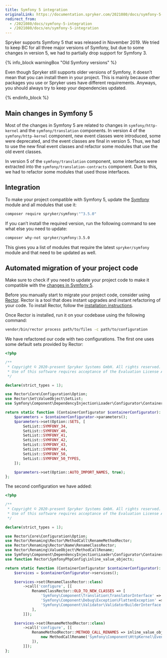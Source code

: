 ```yaml
---
title: Symfony 5 integration
originalLink: https://documentation.spryker.com/2021080/docs/symfony-5-integration
redirect_from:
  - /2021080/docs/symfony-5-integration
  - /2021080/docs/en/symfony-5-integration
---
```


Spryker supports Symfony 5 that was released in November 2019. We tried to keep BC for all three major versions of Symfony, but due to some changes in version 5, we had to partially drop support for Symfony 3. 

{% info_block warningBox "Old Symfony versions" %}

Even though Spryker still supports older versions of Symfony, it doesn’t mean that you can install them in your project. This is mainly because other packages you use or Spryker uses have different requirements. Anyways, you should always try to keep your dependencies updated.

{% endinfo_block %}

<a name="changes"></a>

## Main changes in Symfony 5

Most of the changes in Symfony 5 are related to changes in `symfony/http-kernel` and the `symfony/translation` components. In version 4 of the `symfony/http-kernel` component, new event classes were introduced, some were deprecated, and the event classes are final in version 5. Thus, we had to use the new final event classes and refactor some modules that use the old event classes.

In version 5 of the `symfony/translation` component, some interfaces were extracted into the `symfony/translation-contracts` component. Due to this, we had to refactor some modules that used those interfaces. 

## Integration
To make your project compatible with Symfony 5, update the [Symfony](https://github.com/spryker/symfony) module and all modules that use it:

```Bash
composer require spryker/symfony:"^3.5.0"
```

If you can’t install the required version, run the following command to see what else you need to update:

```Bash
composer why-not spryker/symfony:3.5.0
```

This gives you a list of modules that require the latest `spryker/symfony` module and that need to be updated as well.


## Automated migration of your project code

Make sure to check if you need to update your project code to make it compatible with the [changes in Symfony 5](#changes). 

Before you manually start to migrate your project code, consider using [Rector](https://github.com/rectorphp/rector). Rector is a tool that does instant upgrades and instant refactoring of your code. To install Rector, follow the [installation instructions](https://github.com/rectorphp/rector#install).

Once Rector is installed, run it on your codebase using the following command:

```Bash
vendor/bin/rector process path/to/files -c path/to/configuration
```
We have refactored our code with two configurations. The first one uses some default sets provided by Rector:

```PHP
<?php

/**
 * Copyright © 2020-present Spryker Systems GmbH. All rights reserved.
 * Use of this software requires acceptance of the Evaluation License Agreement. See LICENSE file.
 */

declare(strict_types = 1);

use Rector\Core\Configuration\Option;
use Rector\Set\ValueObject\SetList;
use Symfony\Component\DependencyInjection\Loader\Configurator\ContainerConfigurator;

return static function (ContainerConfigurator $containerConfigurator): void {
    $parameters = $containerConfigurator->parameters();
    $parameters->set(Option::SETS, [
        SetList::SYMFONY_34,
        SetList::SYMFONY_40,
        SetList::SYMFONY_41,
        SetList::SYMFONY_42,
        SetList::SYMFONY_43,
        SetList::SYMFONY_44,
        SetList::SYMFONY_50,
        SetList::SYMFONY_50_TYPES,
    ]);

    $parameters->set(Option::AUTO_IMPORT_NAMES, true);
};
```
The second configuration we have added:

```PHP
<?php

/**
 * Copyright © 2020-present Spryker Systems GmbH. All rights reserved.
 * Use of this software requires acceptance of the Evaluation License Agreement. See LICENSE file.
 */

declare(strict_types = 1);

use Rector\Core\Configuration\Option;
use Rector\Renaming\Rector\MethodCall\RenameMethodRector;
use Rector\Renaming\Rector\Name\RenameClassRector;
use Rector\Renaming\ValueObject\MethodCallRename;
use Symfony\Component\DependencyInjection\Loader\Configurator\ContainerConfigurator;
use function Rector\SymfonyPhpConfig\inline_value_objects;

return static function (ContainerConfigurator $containerConfigurator): void {
    $services = $containerConfigurator->services();

    $services->set(RenameClassRector::class)
        ->call('configure', [[
            RenameClassRector::OLD_TO_NEW_CLASSES => [
                'Symfony\Component\Translation\TranslatorInterface' => 'Symfony\Contracts\Translation\TranslatorInterface',
                'Symfony\Component\Debug\Exception\FlattenException' => 'Symfony\Component\ErrorHandler\Exception\FlattenException',
                'Symfony\Component\Validator\ValidatorBuilderInterface' => 'Symfony\Component\Validator\ValidatorBuilder',
            ],
        ]]);

    $services->set(RenameMethodRector::class)
        ->call('configure', [[
            RenameMethodRector::METHOD_CALL_RENAMES => inline_value_objects([
                new MethodCallRename('Symfony\Component\HttpKernel\Event\ExceptionEvent', 'getException', 'getThrowable'),
            ]),
        ]]);
};
```

